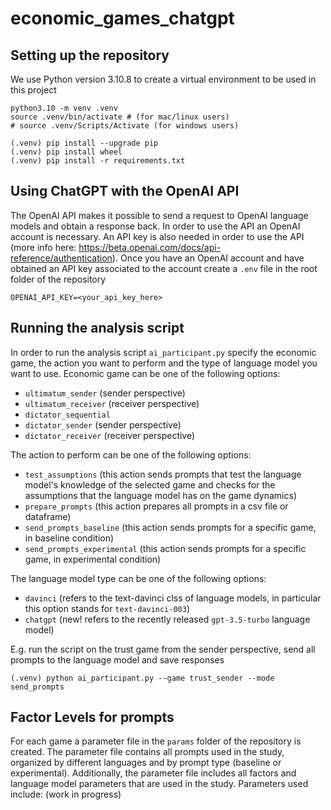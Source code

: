 # economic_games_chatgpt

## Setting up the repository

We use Python version 3.10.8 to create a virtual environment to be used in this project

```
python3.10 -m venv .venv
source .venv/bin/activate # (for mac/linux users)
# source .venv/Scripts/Activate (for windows users)

(.venv) pip install --upgrade pip
(.venv) pip install wheel
(.venv) pip install -r requirements.txt
```

## Using ChatGPT with the OpenAI API

The OpenAI API makes it possible to send a request to OpenAI language models and obtain a response back. In order to 
use the API an OpenAI account is necessary. An API key is also needed in order to use the API (more info here: https://beta.openai.com/docs/api-reference/authentication).
Once you have an OpenAI account and have obtained an API key associated to the account create a `.env` file in the root folder
of the repository 

```
OPENAI_API_KEY=<your_api_key_here>
```

## Running the analysis script

In order to run the analysis script `ai_participant.py` specify the economic game, the action you want to perform and the type
of language model you want to use.
Economic game can be one of the following options:

* `ultimatum_sender` (sender perspective)
* `ultimatum_receiver` (receiver perspective)
* `dictator_sequential`
* `dictator_sender` (sender perspective)
* `dictator_receiver` (receiver perspective)

The action to perform can be one of the following options:

* `test_assumptions` (this action sends prompts that test the language model's knowledge of the selected game and checks for the assumptions that the language model has on the game dynamics)
* `prepare_prompts` (this action prepares all prompts in a csv file or dataframe)
* `send_prompts_baseline` (this action sends prompts for a specific game, in baseline condition)
* `send_prompts_experimental` (this action sends prompts for a specific game, in experimental condition)

The language model type can be one of the following options:

* `davinci` (refers to the text-davinci clss of language models, in particular this option stands for `text-davinci-003`)
* `chatgpt` (new! refers to the recently released `gpt-3.5-turbo` language model)

E.g. run the script on the trust game from the sender perspective, send all prompts to the language model and save responses
```
(.venv) python ai_participant.py --game trust_sender --mode send_prompts
```

## Factor Levels for prompts

For each game a parameter file in the `params` folder of the repository is created.
The parameter file contains all prompts used in the study, organized by different languages and by prompt type (baseline or experimental).
Additionally, the parameter file includes all factors and language model parameters that are used in the study.
Parameters used include: (work in progress)

